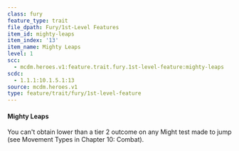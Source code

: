 ```yaml
---
class: fury
feature_type: trait
file_dpath: Fury/1st-Level Features
item_id: mighty-leaps
item_index: '13'
item_name: Mighty Leaps
level: 1
scc:
  - mcdm.heroes.v1:feature.trait.fury.1st-level-feature:mighty-leaps
scdc:
  - 1.1.1:10.1.5.1:13
source: mcdm.heroes.v1
type: feature/trait/fury/1st-level-feature
---
```


#### Mighty Leaps

You can't obtain lower than a tier 2 outcome on any Might test made to jump (see Movement Types in Chapter 10: Combat).
